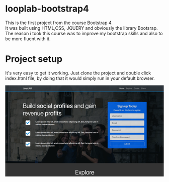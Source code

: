 # looplab-bootstrap4

This is the first project from the course Bootstrap 4. 
<br/>
It was built using HTML,CSS, JQUERY and obviously the library Bootsrap.
<br/>
The reason i took this course was to improve my bootstrap skills and also to be more fluent with it.

# Project setup
It's very easy to get it working. Just clone the project and double click index.html file, by doing that it would simply run in your default browser.

![alt_CardModel](https://github.com/paulocostajunior/looplab-bootstrap4/blob/master/img/home-screenshot.png)
